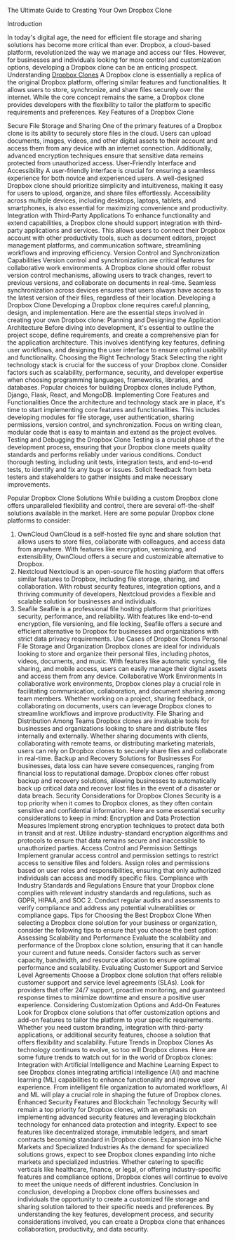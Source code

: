 
The Ultimate Guide to Creating Your Own Dropbox Clone

Introduction

In today's digital age, the need for efficient file storage and sharing solutions has become more critical than ever. Dropbox, a cloud-based platform, revolutionized the way we manage and access our files. However, for businesses and individuals looking for more control and customization options, developing a Dropbox clone can be an enticing prospect.
Understanding <a href="https://miracuves.com/product/dropbox-clone/">Dropbox Clones</a>
A Dropbox clone is essentially a replica of the original Dropbox platform, offering similar features and functionalities. It allows users to store, synchronize, and share files securely over the internet. While the core concept remains the same, a Dropbox clone provides developers with the flexibility to tailor the platform to specific requirements and preferences.
Key Features of a Dropbox Clone

Secure File Storage and Sharing
One of the primary features of a Dropbox clone is its ability to securely store files in the cloud. Users can upload documents, images, videos, and other digital assets to their account and access them from any device with an internet connection. Additionally, advanced encryption techniques ensure that sensitive data remains protected from unauthorized access.
User-Friendly Interface and Accessibility
A user-friendly interface is crucial for ensuring a seamless experience for both novice and experienced users. A well-designed Dropbox clone should prioritize simplicity and intuitiveness, making it easy for users to upload, organize, and share files effortlessly. Accessibility across multiple devices, including desktops, laptops, tablets, and smartphones, is also essential for maximizing convenience and productivity.
Integration with Third-Party Applications
To enhance functionality and extend capabilities, a Dropbox clone should support integration with third-party applications and services.
 This allows users to connect their Dropbox account with other productivity tools, such as document editors, project management platforms, and communication software, streamlining workflows and improving efficiency.
Version Control and Synchronization Capabilities
Version control and synchronization are critical features for collaborative work environments.
 A Dropbox clone should offer robust version control mechanisms, allowing users to track changes, revert to previous versions, and collaborate on documents in real-time. Seamless synchronization across devices ensures that users always have access to the latest version of their files, regardless of their location.
Developing a Dropbox Clone
Developing a Dropbox clone requires careful planning, design, and implementation. Here are the essential steps involved in creating your own Dropbox clone:
Planning and Designing the Application Architecture
Before diving into development, it's essential to outline the project scope, define requirements, and create a comprehensive plan for the application architecture. This involves identifying key features, defining user workflows, and designing the user interface to ensure optimal usability and functionality.
Choosing the Right Technology Stack
Selecting the right technology stack is crucial for the success of your Dropbox clone. Consider factors such as scalability, performance, security, and developer expertise when choosing programming languages, frameworks, libraries, and databases. Popular choices for building Dropbox clones include Python, Django, Flask, React, and MongoDB.
Implementing Core Features and Functionalities
Once the architecture and technology stack are in place, it's time to start implementing core features and functionalities. This includes developing modules for file storage, user authentication, sharing permissions, version control, and synchronization. Focus on writing clean, modular code that is easy to maintain and extend as the project evolves.
Testing and Debugging the Dropbox Clone
Testing is a crucial phase of the development process, ensuring that your Dropbox clone meets quality standards and performs reliably under various conditions. Conduct thorough testing, including unit tests, integration tests, and end-to-end tests, to identify and fix any bugs or issues. Solicit feedback from beta testers and stakeholders to gather insights and make necessary improvements.

Popular Dropbox Clone Solutions
While building a custom Dropbox clone offers unparalleled flexibility and control, there are several off-the-shelf solutions available in the market. Here are some popular Dropbox clone platforms to consider:
1. OwnCloud
OwnCloud is a self-hosted file sync and share solution that allows users to store files, collaborate with colleagues, and access data from anywhere. With features like encryption, versioning, and extensibility, OwnCloud offers a secure and customizable alternative to Dropbox.
2. Nextcloud
Nextcloud is an open-source file hosting platform that offers similar features to Dropbox, including file storage, sharing, and collaboration. With robust security features, integration options, and a thriving community of developers, Nextcloud provides a flexible and scalable solution for businesses and individuals.
3. Seafile
Seafile is a professional file hosting platform that prioritizes security, performance, and reliability. With features like end-to-end encryption, file versioning, and file locking, Seafile offers a secure and efficient alternative to Dropbox for businesses and organizations with strict data privacy requirements.
Use Cases of Dropbox Clones
Personal File Storage and Organization
Dropbox clones are ideal for individuals looking to store and organize their personal files, including photos, videos, documents, and music. With features like automatic syncing, file sharing, and mobile access, users can easily manage their digital assets and access them from any device.
Collaborative Work Environments
In collaborative work environments, Dropbox clones play a crucial role in facilitating communication, collaboration, and document sharing among team members. Whether working on a project, sharing feedback, or collaborating on documents, users can leverage Dropbox clones to streamline workflows and improve productivity.
File Sharing and Distribution Among Teams
Dropbox clones are invaluable tools for businesses and organizations looking to share and distribute files internally and externally. Whether sharing documents with clients, collaborating with remote teams, or distributing marketing materials, users can rely on Dropbox clones to securely share files and collaborate in real-time.
Backup and Recovery Solutions for Businesses
For businesses, data loss can have severe consequences, ranging from financial loss to reputational damage. Dropbox clones offer robust backup and recovery solutions, allowing businesses to automatically back up critical data and recover lost files in the event of a disaster or data breach.
Security Considerations for Dropbox Clones
Security is a top priority when it comes to Dropbox clones, as they often contain sensitive and confidential information. Here are some essential security considerations to keep in mind:
Encryption and Data Protection Measures
Implement strong encryption techniques to protect data both in transit and at rest. Utilize industry-standard encryption algorithms and protocols to ensure that data remains secure and inaccessible to unauthorized parties.
Access Control and Permission Settings
Implement granular access control and permission settings to restrict access to sensitive files and folders. Assign roles and permissions based on user roles and responsibilities, ensuring that only authorized individuals can access and modify specific files.
Compliance with Industry Standards and Regulations
Ensure that your Dropbox clone complies with relevant industry standards and regulations, such as GDPR, HIPAA, and SOC 2. Conduct regular audits and assessments to verify compliance and address any potential vulnerabilities or compliance gaps.
Tips for Choosing the Best Dropbox Clone
When selecting a Dropbox clone solution for your business or organization, consider the following tips to ensure that you choose the best option:
Assessing Scalability and Performance
Evaluate the scalability and performance of the Dropbox clone solution, ensuring that it can handle your current and future needs. Consider factors such as server capacity, bandwidth, and resource allocation to ensure optimal performance and scalability.
Evaluating Customer Support and Service Level Agreements
Choose a Dropbox clone solution that offers reliable customer support and service level agreements (SLAs). Look for providers that offer 24/7 support, proactive monitoring, and guaranteed response times to minimize downtime and ensure a positive user experience.
Considering Customization Options and Add-On Features
Look for Dropbox clone solutions that offer customization options and add-on features to tailor the platform to your specific requirements. Whether you need custom branding, integration with third-party applications, or additional security features, choose a solution that offers flexibility and scalability.
Future Trends in Dropbox Clones
As technology continues to evolve, so too will Dropbox clones. Here are some future trends to watch out for in the world of Dropbox clones:
Integration with Artificial Intelligence and Machine Learning
Expect to see Dropbox clones integrating artificial intelligence (AI) and machine learning (ML) capabilities to enhance functionality and improve user experience. From intelligent file organization to automated workflows, AI and ML will play a crucial role in shaping the future of Dropbox clones.
Enhanced Security Features and Blockchain Technology
Security will remain a top priority for Dropbox clones, with an emphasis on implementing advanced security features and leveraging blockchain technology for enhanced data protection and integrity. Expect to see features like decentralized storage, immutable ledgers, and smart contracts becoming standard in Dropbox clones.
Expansion into Niche Markets and Specialized Industries
As the demand for specialized solutions grows, expect to see Dropbox clones expanding into niche markets and specialized industries.
 Whether catering to specific verticals like healthcare, finance, or legal, or offering industry-specific features and compliance options, Dropbox clones will continue to evolve to meet the unique needs of different industries.
Conclusion
In conclusion, developing a Dropbox clone offers businesses and individuals the opportunity to create a customized file storage and sharing solution tailored to their specific needs and preferences. 
By understanding the key features, development process, and security considerations involved, you can create a Dropbox clone that enhances collaboration, productivity, and data security.

